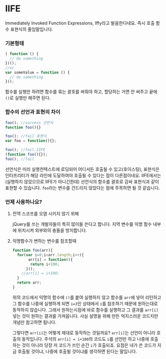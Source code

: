 # IIFE

Immediately Invoked Function Expressions, Iffy라고 발음한다네요. 즉시 호출 함수 표현식의 줄임말입니다.

### 기본형태

```js
( function () {
  // do something
})();
//or
var someValue = function () {
  // do something
}();
```

함수를 실행만 하려면 함수를 묶는 괄호를 써줘야 하고, 할당하는 거면 안 써주고 끝에 `()`로 실행만 해주면 된다.

### 함수의 선언과 표현의 차이

```js
foo(); //success 선언식
function foo(){}

foo(); //fail 표현식
var foo = function(){};

foo(); //fail IIFE
(function foo(){});
foo(); //fail
```

선언식은 미리 실행컨텍스트에 로딩되어 어디서든 호출될 수 있고(호이스팅), 표현식은 인터프리터가 해당 라인에 도달하여야 호출될 수 있다는 점이 다른점이네요.  IIFE에서는(실행하지 않았으므로 IIFE가 아니긴한데) 선언식의 함수를 괄호로 감싸 표현식과 같이 표현할 수 있습니다. `foo`라는 변수를 건드리지 않았다는 점에 주목하면 될 것 같습니다.

### 언제 사용하나요?

1. 전역 스코프를 오염 시키지 않기 위해

   jQuery를 쓰는 개발자들이 특히 많이들 쓴다고 합니다. 지역 변수를 익명 함수 내부에 위치시켜 외부와의 충돌을 방지합니다.

2. 익명함수가 변하는 변수를 참조할때

   ```js
   function foo(arr){
     for(var i=0;i<arr.length;i++){
     	  arr[i] = function(){
           return i+100;
         }();
       //arr[i] = i+100;
     }
     return arr; 
   }
   ```

   위의 코드에서 익명의 함수에 `()`를 붙여 실행하지 않고 함수를 `arr`에 넣어 리턴하고 그 함수를 나중에 실행하게 되면 `i=3`인 상태에서 `i`를 참조하기 때문에 원하는대로 동작하지 않습니다. 그래서 원하는시점에 바로 함수를 실행하고 그 결과를 `arr[i]` 넣는 것이 원하는 결과를 가져옵니다. 사실 설명을 위해 만든 억지스러운 코드지만 개념만 참고하면 됩니다. 

   그렇다면 `arr[i]`는 어떻게 제대로 동작하는 것일까요? `arr[i]`는 선언이 아니라 호출의 동작입니다. 주석의 `arr[i] = i+100`의 코드도 `i`를 선언만 하고 나중에 호출하는 것이 아니라 당장 저 코드가 쓰인 순간 `i`가 호출되죠. 요점은 내가 쓴 코드가 지금 호출될 것이냐, 나중에 호출될 것이냐를 생각하면 된다는 말입니다.